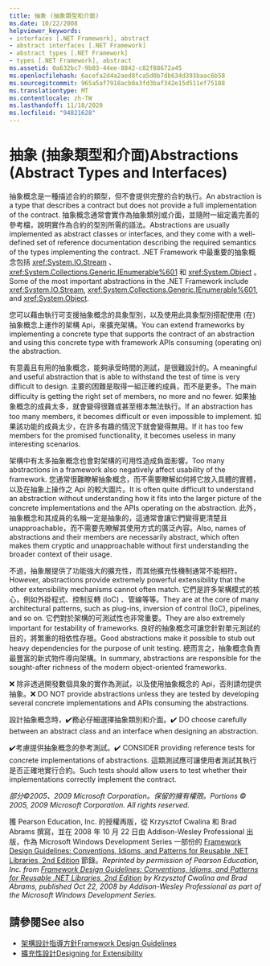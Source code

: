 ```yaml
---
title: 抽象 (抽象類型和介面)
ms.date: 10/22/2008
helpviewer_keywords:
- interfaces [.NET Framework], abstract
- abstract interfaces [.NET Framework]
- abstract types [.NET Framework]
- types [.NET Framework], abstract
ms.assetid: 0a632bc7-9b03-44ee-8842-c82f88672a45
ms.openlocfilehash: 6acefa2d4a2aed8fca5d0b7db634d393baac6b58
ms.sourcegitcommit: 965a5af7918acb0a3fd3baf342e15d511ef75188
ms.translationtype: MT
ms.contentlocale: zh-TW
ms.lasthandoff: 11/18/2020
ms.locfileid: "94821628"
---
```

# <a name="abstractions-abstract-types-and-interfaces"></a><span data-ttu-id="7cab0-102">抽象 (抽象類型和介面)</span><span class="sxs-lookup"><span data-stu-id="7cab0-102">Abstractions (Abstract Types and Interfaces)</span></span>
<span data-ttu-id="7cab0-103">抽象概念是一種描述合約的類型，但不會提供完整的合約執行。</span><span class="sxs-lookup"><span data-stu-id="7cab0-103">An abstraction is a type that describes a contract but does not provide a full implementation of the contract.</span></span> <span data-ttu-id="7cab0-104">抽象概念通常會實作為抽象類別或介面，並隨附一組定義完善的參考檔，說明實作為合約的型別所需的語法。</span><span class="sxs-lookup"><span data-stu-id="7cab0-104">Abstractions are usually implemented as abstract classes or interfaces, and they come with a well-defined set of reference documentation describing the required semantics of the types implementing the contract.</span></span> <span data-ttu-id="7cab0-105">.NET Framework 中最重要的抽象概念包括 <xref:System.IO.Stream> 、 <xref:System.Collections.Generic.IEnumerable%601> 和 <xref:System.Object> 。</span><span class="sxs-lookup"><span data-stu-id="7cab0-105">Some of the most important abstractions in the .NET Framework include <xref:System.IO.Stream>, <xref:System.Collections.Generic.IEnumerable%601>, and <xref:System.Object>.</span></span>

 <span data-ttu-id="7cab0-106">您可以藉由執行可支援抽象概念的具象型別，以及使用此具象型別搭配使用 (在) 抽象概念上運作的架構 Api，來擴充架構。</span><span class="sxs-lookup"><span data-stu-id="7cab0-106">You can extend frameworks by implementing a concrete type that supports the contract of an abstraction and using this concrete type with framework APIs consuming (operating on) the abstraction.</span></span>

 <span data-ttu-id="7cab0-107">有意義且有用的抽象概念，能夠承受時間的測試，是很難設計的。</span><span class="sxs-lookup"><span data-stu-id="7cab0-107">A meaningful and useful abstraction that is able to withstand the test of time is very difficult to design.</span></span> <span data-ttu-id="7cab0-108">主要的困難是取得一組正確的成員，而不是更多。</span><span class="sxs-lookup"><span data-stu-id="7cab0-108">The main difficulty is getting the right set of members, no more and no fewer.</span></span> <span data-ttu-id="7cab0-109">如果抽象概念的成員太多，就會變得很難或甚至根本無法執行。</span><span class="sxs-lookup"><span data-stu-id="7cab0-109">If an abstraction has too many members, it becomes difficult or even impossible to implement.</span></span> <span data-ttu-id="7cab0-110">如果該功能的成員太少，在許多有趣的情況下就會變得無用。</span><span class="sxs-lookup"><span data-stu-id="7cab0-110">If it has too few members for the promised functionality, it becomes useless in many interesting scenarios.</span></span>

 <span data-ttu-id="7cab0-111">架構中有太多抽象概念也會對架構的可用性造成負面影響。</span><span class="sxs-lookup"><span data-stu-id="7cab0-111">Too many abstractions in a framework also negatively affect usability of the framework.</span></span> <span data-ttu-id="7cab0-112">您通常很難瞭解抽象概念，而不需要瞭解如何將它放入具體的實體，以及在抽象上操作之 Api 的較大圖片。</span><span class="sxs-lookup"><span data-stu-id="7cab0-112">It is often quite difficult to understand an abstraction without understanding how it fits into the larger picture of the concrete implementations and the APIs operating on the abstraction.</span></span> <span data-ttu-id="7cab0-113">此外，抽象概念和其成員的名稱一定是抽象的，這通常會讓它們變得更清楚且 unapproachable，而不需要先瞭解其使用方式的廣泛內容。</span><span class="sxs-lookup"><span data-stu-id="7cab0-113">Also, names of abstractions and their members are necessarily abstract, which often makes them cryptic and unapproachable without first understanding the broader context of their usage.</span></span>

 <span data-ttu-id="7cab0-114">不過，抽象層提供了功能強大的擴充性，而其他擴充性機制通常不能相符。</span><span class="sxs-lookup"><span data-stu-id="7cab0-114">However, abstractions provide extremely powerful extensibility that the other extensibility mechanisms cannot often match.</span></span> <span data-ttu-id="7cab0-115">它們是許多架構模式的核心，例如外掛程式、控制反轉 (IoC) 、管線等等。</span><span class="sxs-lookup"><span data-stu-id="7cab0-115">They are at the core of many architectural patterns, such as plug-ins, inversion of control (IoC), pipelines, and so on.</span></span> <span data-ttu-id="7cab0-116">它們對於架構的可測試性也非常重要。</span><span class="sxs-lookup"><span data-stu-id="7cab0-116">They are also extremely important for testability of frameworks.</span></span> <span data-ttu-id="7cab0-117">良好的抽象概念可讓您針對單元測試的目的，將繁重的相依性存根。</span><span class="sxs-lookup"><span data-stu-id="7cab0-117">Good abstractions make it possible to stub out heavy dependencies for the purpose of unit testing.</span></span> <span data-ttu-id="7cab0-118">總而言之，抽象概念負責最豐富的新式物件導向架構。</span><span class="sxs-lookup"><span data-stu-id="7cab0-118">In summary, abstractions are responsible for the sought-after richness of the modern object-oriented frameworks.</span></span>

 <span data-ttu-id="7cab0-119">❌ 除非透過開發數個具象的實作為測試，以及使用抽象概念的 Api，否則請勿提供抽象。</span><span class="sxs-lookup"><span data-stu-id="7cab0-119">❌ DO NOT provide abstractions unless they are tested by developing several concrete implementations and APIs consuming the abstractions.</span></span>

 <span data-ttu-id="7cab0-120">設計抽象概念時，✔️務必仔細選擇抽象類別和介面。</span><span class="sxs-lookup"><span data-stu-id="7cab0-120">✔️ DO choose carefully between an abstract class and an interface when designing an abstraction.</span></span>

 <span data-ttu-id="7cab0-121">✔️考慮提供抽象概念的參考測試。</span><span class="sxs-lookup"><span data-stu-id="7cab0-121">✔️ CONSIDER providing reference tests for concrete implementations of abstractions.</span></span> <span data-ttu-id="7cab0-122">這類測試應可讓使用者測試其執行是否正確地實行合約。</span><span class="sxs-lookup"><span data-stu-id="7cab0-122">Such tests should allow users to test whether their implementations correctly implement the contract.</span></span>

 <span data-ttu-id="7cab0-123">*部分©2005、2009 Microsoft Corporation。保留的擁有權限。*</span><span class="sxs-lookup"><span data-stu-id="7cab0-123">*Portions © 2005, 2009 Microsoft Corporation. All rights reserved.*</span></span>

 <span data-ttu-id="7cab0-124">獲 Pearson Education, Inc. 的授權再版，從 Krzysztof Cwalina 和 Brad Abrams 撰寫，並在 2008 年 10 月 22 日由 Addison-Wesley Professional 出版，作為 Microsoft Windows Development Series 一部份的 [Framework Design Guidelines: Conventions, Idioms, and Patterns for Reusable .NET Libraries, 2nd Edition](https://www.informit.com/store/framework-design-guidelines-conventions-idioms-and-9780321545619) 節錄。</span><span class="sxs-lookup"><span data-stu-id="7cab0-124">*Reprinted by permission of Pearson Education, Inc. from [Framework Design Guidelines: Conventions, Idioms, and Patterns for Reusable .NET Libraries, 2nd Edition](https://www.informit.com/store/framework-design-guidelines-conventions-idioms-and-9780321545619) by Krzysztof Cwalina and Brad Abrams, published Oct 22, 2008 by Addison-Wesley Professional as part of the Microsoft Windows Development Series.*</span></span>

## <a name="see-also"></a><span data-ttu-id="7cab0-125">請參閱</span><span class="sxs-lookup"><span data-stu-id="7cab0-125">See also</span></span>

- [<span data-ttu-id="7cab0-126">架構設計指導方針</span><span class="sxs-lookup"><span data-stu-id="7cab0-126">Framework Design Guidelines</span></span>](index.md)
- [<span data-ttu-id="7cab0-127">擴充性設計</span><span class="sxs-lookup"><span data-stu-id="7cab0-127">Designing for Extensibility</span></span>](designing-for-extensibility.md)
